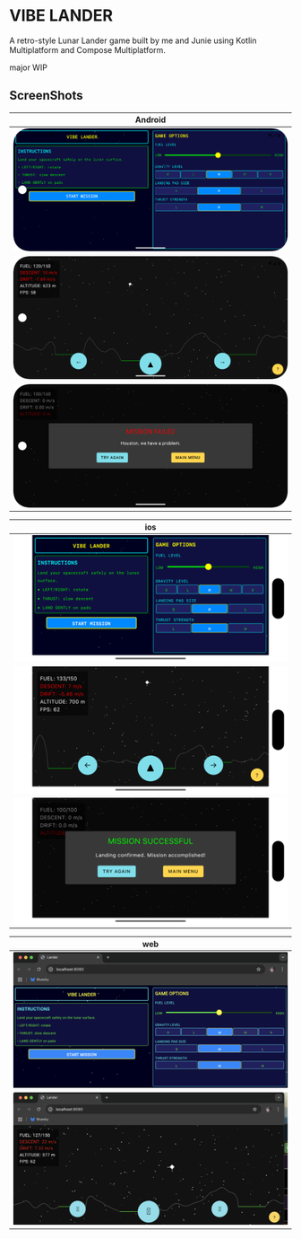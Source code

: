 # VIBE LANDER

A retro-style Lunar Lander game built by me and Junie using Kotlin Multiplatform and Compose Multiplatform. 

major WIP

## ScreenShots
| Android                                          |
|--------------------------------------------------|
| ![Android Start](docs/android-start.png)         |
| ![Android Play](docs/android-play.png)           |
| ![Android Game Over](docs/android-gameover.png)  |

| ios                                                |
|----------------------------------------------------|
| ![ios Start](docs/ios-start.png )                  | 
| ![ios Play](docs/ios-play.png)  |
| ![ios Game Over](docs/ios-gameover.png) |  |

| web   |
|-------|
| ![web Start](docs/web-start.png) |
| ![web Play](docs/web-play.png) |
